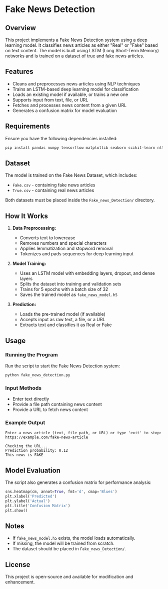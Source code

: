 # Fake News Detection

## Overview
This project implements a Fake News Detection system using a deep learning model. It classifies news articles as either "Real" or "Fake" based on text content. The model is built using LSTM (Long Short-Term Memory) networks and is trained on a dataset of true and fake news articles.

## Features
- Cleans and preprocesses news articles using NLP techniques
- Trains an LSTM-based deep learning model for classification
- Loads an existing model if available, or trains a new one
- Supports input from text, file, or URL
- Fetches and processes news content from a given URL
- Generates a confusion matrix for model evaluation

## Requirements
Ensure you have the following dependencies installed:

```bash
pip install pandas numpy tensorflow matplotlib seaborn scikit-learn nltk beautifulsoup4 requests
```

## Dataset
The model is trained on the Fake News Dataset, which includes:
- `Fake.csv` - containing fake news articles
- `True.csv` - containing real news articles

Both datasets must be placed inside the `Fake_news_Detection/` directory.

## How It Works
1. **Data Preprocessing:**
   - Converts text to lowercase
   - Removes numbers and special characters
   - Applies lemmatization and stopword removal
   - Tokenizes and pads sequences for deep learning input

2. **Model Training:**
   - Uses an LSTM model with embedding layers, dropout, and dense layers
   - Splits the dataset into training and validation sets
   - Trains for 5 epochs with a batch size of 32
   - Saves the trained model as `fake_news_model.h5`

3. **Prediction:**
   - Loads the pre-trained model (if available)
   - Accepts input as raw text, a file, or a URL
   - Extracts text and classifies it as Real or Fake

## Usage
### Running the Program
Run the script to start the Fake News Detection system:

```bash
python fake_news_detection.py
```

### Input Methods
- Enter text directly
- Provide a file path containing news content
- Provide a URL to fetch news content

### Example Output
```
Enter a news article (text, file path, or URL) or type 'exit' to stop:
https://example.com/fake-news-article

Checking the URL...
Prediction probability: 0.12
This news is FAKE
```

## Model Evaluation
The script also generates a confusion matrix for performance analysis:

```python
sns.heatmap(cm, annot=True, fmt='d', cmap='Blues')
plt.xlabel('Predicted')
plt.ylabel('Actual')
plt.title('Confusion Matrix')
plt.show()
```

## Notes
- If `fake_news_model.h5` exists, the model loads automatically.
- If missing, the model will be trained from scratch.
- The dataset should be placed in `Fake_news_Detection/`.

## License
This project is open-source and available for modification and enhancement.

